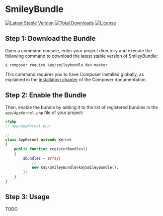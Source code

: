 SmileyBundle
============

[![Latest Stable Version](https://poser.pugx.org/kay/smileybundle/v/stable)](https://packagist.org/packages/kay/smileybundle)
[![Total Downloads](https://poser.pugx.org/kay/smileybundle/downloads)](https://packagist.org/packages/kay/smileybundle)
[![License](https://poser.pugx.org/kay/smileybundle/license)](https://packagist.org/packages/kay/smileybundle)

Step 1: Download the Bundle
---------------------------

Open a command console, enter your project directory and execute the
following command to download the latest stable version of SmileyBundle:

```console
$ composer require kay/smileybundle dev-master
```

This command requires you to have Composer installed globally, as explained
in the [installation chapter](https://getcomposer.org/doc/00-intro.md)
of the Composer documentation.

Step 2: Enable the Bundle
-------------------------

Then, enable the bundle by adding it to the list of registered bundles
in the `app/AppKernel.php` file of your project:

```php
<?php
// app/AppKernel.php

// ...
class AppKernel extends Kernel
{
    public function registerBundles()
    {
        $bundles = array(
            // ...
            new Kay\SmileyBundle\KaySmileyBundle(),
        );
    }
}
```

Step 3: Usage
-------------------------

TODO
